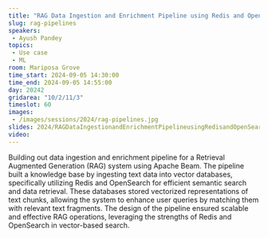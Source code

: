 ```yaml
---
title: "RAG Data Ingestion and Enrichment Pipeline using Redis and OpenSearch Vector Database in Apache Beam"
slug: rag-pipelines
speakers:
 - Ayush Pandey
topics:
 - Use case
 - ML
room: Mariposa Grove
time_start: 2024-09-05 14:30:00
time_end: 2024-09-05 14:55:00
day: 20242
gridarea: "10/2/11/3"
timeslot: 60
images:
 - /images/sessions/2024/rag-pipelines.jpg
slides: 2024/RAGDataIngestionandEnrichmentPipelineusingRedisandOpenSearchVectorDatabaseinApacheBeam.pdf
video: 
---
```


Building out data ingestion and enrichment pipeline for a Retrieval Augmented Generation (RAG) system using Apache Beam. The pipeline built a knowledge base by ingesting text data into vector databases, specifically utilizing Redis and OpenSearch for efficient semantic search and data retrieval. These databases stored vectorized representations of text chunks, allowing the system to enhance user queries by matching them with relevant text fragments. The design of the pipeline ensured scalable and effective RAG operations, leveraging the strengths of Redis and OpenSearch in vector-based search.
